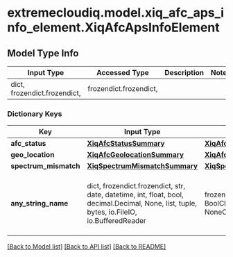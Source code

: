 # extremecloudiq.model.xiq_afc_aps_info_element.XiqAfcApsInfoElement

## Model Type Info
Input Type | Accessed Type | Description | Notes
------------ | ------------- | ------------- | -------------
dict, frozendict.frozendict,  | frozendict.frozendict,  |  | 

### Dictionary Keys
Key | Input Type | Accessed Type | Description | Notes
------------ | ------------- | ------------- | ------------- | -------------
**afc_status** | [**XiqAfcStatusSummary**](XiqAfcStatusSummary.md) | [**XiqAfcStatusSummary**](XiqAfcStatusSummary.md) |  | [optional] 
**geo_location** | [**XiqAfcGeolocationSummary**](XiqAfcGeolocationSummary.md) | [**XiqAfcGeolocationSummary**](XiqAfcGeolocationSummary.md) |  | [optional] 
**spectrum_mismatch** | [**XiqSpectrumMismatchSummary**](XiqSpectrumMismatchSummary.md) | [**XiqSpectrumMismatchSummary**](XiqSpectrumMismatchSummary.md) |  | [optional] 
**any_string_name** | dict, frozendict.frozendict, str, date, datetime, int, float, bool, decimal.Decimal, None, list, tuple, bytes, io.FileIO, io.BufferedReader | frozendict.frozendict, str, BoolClass, decimal.Decimal, NoneClass, tuple, bytes, FileIO | any string name can be used but the value must be the correct type | [optional]

[[Back to Model list]](../../README.md#documentation-for-models) [[Back to API list]](../../README.md#documentation-for-api-endpoints) [[Back to README]](../../README.md)

